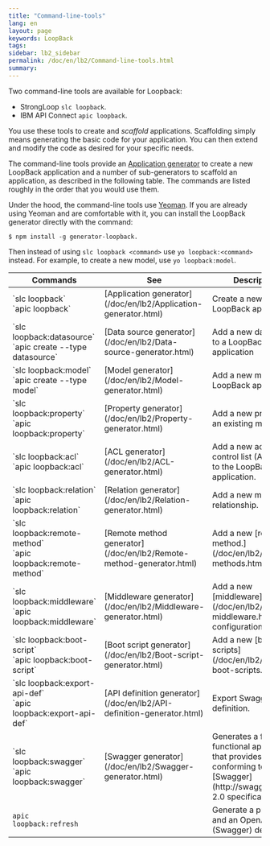 ```yaml
---
title: "Command-line-tools"
lang: en
layout: page
keywords: LoopBack
tags:
sidebar: lb2_sidebar
permalink: /doc/en/lb2/Command-line-tools.html
summary:
---
```

Two command-line tools are available for Loopback:
- StrongLoop `slc loopback`. 
- IBM API Connect `apic loopback`.

You use these tools to create and _scaffold_ applications.  Scaffolding simply means generating the basic code for your application.
You can then extend and modify the code as desired for your specific needs.

The command-line tools provide an [Application generator](/doc/en/lb2/Application-generator.html) to create a new LoopBack application
and a number of sub-generators to scaffold an application, as described in the following table.
The commands are listed roughly in the order that you would use them.

Under the hood, the command-line tools use [Yeoman](http://yeoman.io/). If you are already using Yeoman and are comfortable with it, you can install the LoopBack generator directly with the command:

```shell
$ npm install -g generator-loopback.
```

Then instead of using `slc loopback <command>` use `yo loopback:<command>` instead. For example, to create a new model, use `yo loopback:model`.

<table>
  <thead><tr>
  <th width="270">Commands</th>
  <th width="200">See</th>
  <th>Description</th>
  </tr></thead>
  <tbody>
<tr markdown="1">
<td markdown="1"> `slc loopback` <br/>`apic loopback`
<td markdown="1">  [Application generator](/doc/en/lb2/Application-generator.html)
<td markdown="1">  Create a new LoopBack application.

<tr markdown="1">
<td markdown="1"> `slc loopback:datasource` <br/> `apic create --type datasource`
<td markdown="1"> [Data source generator](/doc/en/lb2/Data-source-generator.html)
<td markdown="1"> Add a new data source to a LoopBack application
<tr>
<td markdown="1"> `slc loopback:model` <br/> `apic create --type model`
<td markdown="1"> [Model generator](/doc/en/lb2/Model-generator.html)
<td markdown="1"> Add a new model to a LoopBack application.
<tr>
<td markdown="1"> `slc loopback:property` <br/> `apic loopback:property`
<td markdown="1"> [Property generator](/doc/en/lb2/Property-generator.html)
<td markdown="1"> Add a new property to an existing model.
<tr>
<td markdown="1"> `slc loopback:acl` <br/> `apic loopback:acl`
<td markdown="1"> [ACL generator](/doc/en/lb2/ACL-generator.html)
<td markdown="1"> Add a new access control list (ACL) entry to the LoopBack application.
<tr>
<td markdown="1"> `slc loopback:relation` <br/> `apic loopback:relation`
<td markdown="1"> [Relation generator](/doc/en/lb2/Relation-generator.html)
<td markdown="1"> Add a new model relationship.
<tr>
<td markdown="1"> `slc loopback:remote-method` <br/> `apic loopback:remote-method`
<td markdown="1"> [Remote method generator](/doc/en/lb2/Remote-method-generator.html)
<td markdown="1"> Add a new [remote method.](/doc/en/lb2/Remote-methods.html)
<tr>
<td markdown="1"> `slc loopback:middleware` <br/> `apic loopback:middleware`
<td markdown="1"> [Middleware generator](/doc/en/lb2/Middleware-generator.html)
<td markdown="1"> Add a new [middleware](/doc/en/lb2/Defining-middleware.html) configuration.
<tr>
<td markdown="1"> `slc loopback:boot-script` <br/> `apic loopback:boot-script`
<td markdown="1"> [Boot script generator](/doc/en/lb2/Boot-script-generator.html)
<td markdown="1"> Add a new [boot scripts](/doc/en/lb2/Defining-boot-scripts.html).
<tr>
<td markdown="1"> `slc loopback:export-api-def` <br/> `apic loopback:export-api-def`
<td markdown="1"> [API definition generator](/doc/en/lb2/API-definition-generator.html)
<td markdown="1"> Export Swagger API definition.
<tr>
<td markdown="1"> `slc loopback:swagger` <br/> `apic loopback:swagger`
<td markdown="1"> [Swagger generator](/doc/en/lb2/Swagger-generator.html)
<td markdown="1"> Generates a fully-functional application that provides APIs conforming to the [Swagger](http://swagger.io/) 2.0 specification.
<tr>
<td> <code>apic loopback:refresh</code></td>
<td>&nbsp;</td>
<td> Generate a product and an OpenAPI (Swagger) definition</td></tr>
